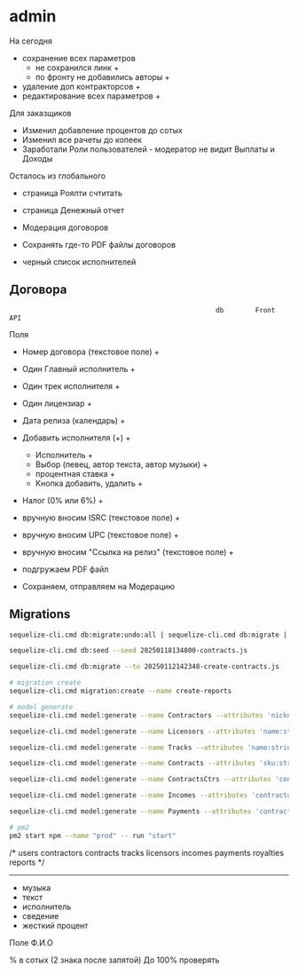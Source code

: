 # admin


На сегодня 

- сохранение всех параметров
  - не сохранился линк                                    +
  - по фронту не добавились авторы                        +
- удаление доп контракторсов                              +
- редактирование всех параметров                          +

Для заказщиков

- Изменил добавление процентов до сотых
- Изменил все рачеты до копеек
- Заработали Роли пользователей - модератор не видит Выплаты и Доходы


Осталось из глобального
- страница Роялти счтитать
- страница Денежный отчет

- Модерация договоров
- Сохранять где-то PDF файлы договоров
- черный список исполнителей


## Договора
                                                        db        Front         API         
Поля
- Номер договора (текстовое поле)                         +         
- Один Главный исполнитель                                +         
- Один трек исполнителя                                   +         
- Один лицензиар                                          +         
- Дата релиза (календарь)                                 +         

- Добавить исполнителя (+)                                +
  - Исполнитель                                           +
  - Выбор (певец, автор текста, автор музыки)             +
  - процентная ставка                                     +
  - Кнопка добавить, удалить                              +

- Налог (0% или 6%)                                       +
- вручную вносим ISRC (текстовое поле)                    +
- вручную вносим UPC (текстовое поле)                     +
- вручную вносим "Ссылка на релиз" (текстовое поле)       +

-	подгружаем PDF файл                                     
-	Сохраняем, отправляем на Модерацию                      
 

## Migrations

```sh
sequelize-cli.cmd db:migrate:undo:all | sequelize-cli.cmd db:migrate | sequelize-cli.cmd db:seed:all

sequelize-cli.cmd db:seed --seed 20250118134800-contracts.js

sequelize-cli.cmd db:migrate --to 20250112142348-create-contracts.js

# migration create
sequelize-cli.cmd migration:create --name create-reports

# model generate
sequelize-cli.cmd model:generate --name Contractors --attributes 'nickname:string,firstname:string,lastname:string,patronymic:string'

sequelize-cli.cmd model:generate --name Licensors --attributes 'name:string'

sequelize-cli.cmd model:generate --name Tracks --attributes 'name:string,contractorId:integer'

sequelize-cli.cmd model:generate --name Contracts --attributes 'sku:string, contractorId:integer, trackId:integer, LicensorId:integer, date:date, tax:integer, iscr:string, upc:string, link:string, file:string, moderated:integer'

sequelize-cli.cmd model:generate --name ContractsCtrs --attributes 'contractId:integer, contractorId:integer, type:string, percent:integer'

sequelize-cli.cmd model:generate --name Incomes --attributes 'contractorId:integer, trackId:integer, year:integer, q1:integer, q2:integer, q3:integer, q4:integer, total:integer, comment: string'

sequelize-cli.cmd model:generate --name Payments --attributes 'contractorId:integer, trackId:integer, year:integer, q1:integer, q1p:tinyint, q2:integer, q2p:tinyint, q3:integer, q3p:tinyint, q4:integer, q4p:tinyint, total:integer, comment:string'

# pm2
pm2 start npm --name "prod" -- run "start"

```

  /*
  users
  contractors
  contracts
  tracks
  licensors
  incomes
  payments
  royalties
  reports
  */



-------

- музыка
- текст
- исполнитель
- сведение
- жесткий процент


Поле Ф.И.О

% в сотых (2 знака после запятой)
До 100% проверять


